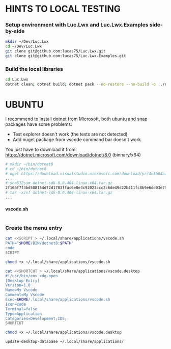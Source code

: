 

# HINTS TO LOCAL TESTING

### Setup environment with Luc.Lwx and Luc.Lwx.Examples side-by-side
```sh
mkdir ~/Dev/Luc.Lwx
cd ~/Dev/Luc.Lwx
git clone git@github.com:lucas75/Luc.Lwx.git
git clone git@github.com:lucas75/Luc.Lwx.Examples.git
``` 

### Build the local libraries
```sh
cd Luc.Lwx
dotnet clean; dotnet build; dotnet pack --no-restore --no-build -o ../nuget-local
```


# UBUNTU

I recommend to install dotnet from Microsoft, both ubuntu and snap packages have some problems:
* Test explorer doesn't work (the tests are not detected)
* Add nuget package from vscode command bar doesn't work

You just have to download it from:
https://dotnet.microsoft.com/download/dotnet/8.0
(binnary/x64)

```sh
# mkdir ~/bin/dotnet8
# cd ~/bin/dotnet8
# wget https://download.visualstudio.microsoft.com/download/pr/4e3b04aa-c015-4e06-a42e-05f9f3c54ed2/74d1bb68e330eea13ecfc47f7cf9aeb7/dotnet-sdk-8.0.404-linux-x64.tar.gz
...
# sha512sum dotnet-sdk-8.0.404-linux-x64.tar.gz 
2f166f7f3bd508154d72d1783ffac6e0e3c92023ccc2c6de49d22b411fc8b9e6dd03e7576acc1bb5870a6951181129ba77f3bf94bb45fe9c70105b1b896b9bb9
# tar -xzvf dotnet-sdk-8.0.404-linux-x64.tar.gz
...
```

#### vscode.sh
```sh

```

### Create the menu entry
```sh
cat <<SCRIPT > ~/.local/share/applications/vscode.sh
PATH="$HOME/BIN/dotnet8:$PATH"
code
SCRIPT

chmod +x ~/.local/share/applications/vscode.sh

cat <<SHORTCUT > ~/.local/share/applications/vscode.desktop 
#!/usr/bin/env xdg-open
[Desktop Entry]
Version=1.0
Name=My Vscode
Comment=My Vscode
Exec=$HOME/.local/share/applications/vscode.sh
Icon=code
Terminal=false
Type=Application
Categories=Development;IDE;
SHORTCUT

chmod +x ~/.local/share/applications/vscode.desktop 

update-desktop-database ~/.local/share/applications/
```
